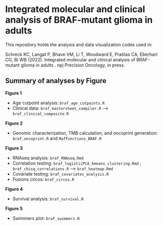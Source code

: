 # Integrated molecular and clinical analysis of BRAF-mutant glioma in adults 

This repository holds the analysis and data visualization codes used in:

Schreck KC, Langat P, Bhave VM, Li T, Woodward E, Pratilas CA, Eberhart CG, Bi WB (2022). Integrated molecular and clinical analysis of BRAF-mutant glioma in adults . npj Precision Oncology, in press.


## Summary of analyses by Figure
**Figure 1**
- Age cutpoint analysis: `braf_age_cutpoints.R`
- Clinical data: `braf_mastersheet_compiler.R` --> `braf_clinical_composite.R`



**Figure 2**
- Genomic characterization, TMB calculation, and oncoprint generation: `braf_oncoprint.R` and `MafFunctions_BRAF.R`



**Figure 3**
- RNAseq analysis: `braf_RNAseq.Rmd` 
- Correlation testing: `braf_logisticPCA_kmeans_clustering.Rmd` ; `braf_chisq_correlations.R` --> `braf_heatmap.Rmd`
- Covariate testing: `braf_covariates_analysis.R`
- Fusions circos: `braf_circos.R`



**Figure 4**
- Survival analysis: `braf_survival.R`



**Figure 5**
- Swimmers plot: `braf_swimmers.R`
